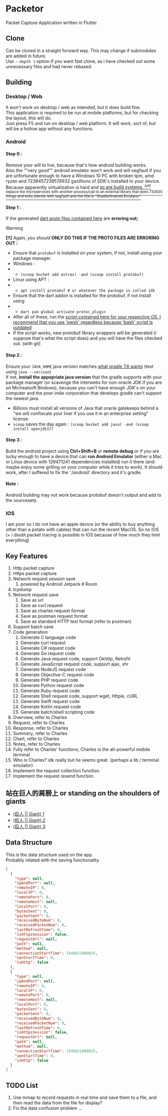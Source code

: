 # Packetor
Packet Capture Application written in Flutter

## Clone
Can be cloned in a straight forward way. This may change if submodules are added in future. <br>
Use `--depth 1` option if you want fast clone, as i have checked out some unnecessary files and had never rebased.

## Building
### Desktop / Web
It won't work on desktop / web as intended, but it does build fine. <br>
This application is required to be run at mobile platforms, but for checking the layout, this will do. <br>
Just press F5 and run on desktop / web platform. It will work, sort of, but will be a hollow app without any functions. <br>

### Android
#### Step 0 :
Remove your will to live, because that's how android building works. <br>
Also the ""very good"" android emulator won't work and will segfault if you are unfortunate enough to have a Windows 10 PC with broken tpm, amd ryzen and 7238457239578932 gazillions of SDK's installed to your device. Because apparently virtualization is hard and [so are build systems. <sup>just replace the microservices with another process/call to an external library that does 732935 things and exits silently with segfault and the title is "Gradle/Android Emulator"</sup>](https://www.reddit.com/r/ProgrammerHumor/comments/72fwhc/modern_application_architecture/)
#### Step 1 :
If the generated [dart proto files contained here](./lib/model/) are **erroring out;** <br>
> [!WARNING]
> **[!!]** Again, *you should* **ONLY DO THIS IF THE PROTO FILES ARE ERRORING OUT :**
- Ensure that `protobuf` is installed on your system, if not, install using your package manager.
- Windows :
- - ```(scoop bucket add extras) -and (scoop install protobuf)```
- Linux using APT :
- - ```apt install protobuf # or whatever the package is called idk```
- Ensure that the dart addon is installed for the protobuf, if not install using
- - ```dart pub global activate protoc_plugin```
- After all of these, run the [script contained here for your respective OS, I recommend that you use 'pwsh' regardless because 'bash' script is outdated](./scripts)
- If the script works, new protobuf library wrappers will be generated (i suppose that's what the script does) and you will have the files checked out. (with git)
#### Step 2 :
Ensure your `JAVA_HOME` java version matches [what gradle 7.6 wants](https://docs.gradle.org/8.8-rc-1/userguide/compatibility.html) (test using `java --version`) <br>
If not, **install the appopriate java version** that the gradle supports with your package manager (or scavenge the interwebs for non-oracle JDK if you are on Michealsoft Bindows), because you can't have enough JDK's on your computer and the poor indie corporation that develops gradle can't support the newest java.<br>
* Billions must install all versions of Java that oracle gatekeeps behind a "we will confiscate your liver if you use it in an enterprise setting" license.
* `scoop` saves the day again : `(scoop bucket add java) -and (scoop install openjdk17)`
#### Step 3 :
Build the android project using **Ctrl+Shift+B** or **remote debug** or if you are lucky enough to have a device that can **run Android Emulator** (either a Mac or Linux device with 129471241 dependencies installed) run it there (and maybe enjoy some grilling on your computer while it tries to work). It should work, after I suffered to fix the './android' directory and it's gradle.
#### Note : 
Android building may not work because protobuf doesn't output and add to the sourcesets.

### IOS
I am poor so I do not have an apple device (or the ability to buy anything other than a potato with cables) that can run the recent MacOS. So no IOS (+ i doubt packet tracing is possible in IOS because of how much they limit everything)

## Key Features
1. Http packet capture
2. Https packet capture
3. Network request session save
    1. powered by Android Jetpack # Room
4. tcpdump
5. Network request save
    1. Save as url
    2. Save as curl request
    3. Save as charles request format
    4. Save as postman request format
    5. Save as standard HTTP text format (refer to postman)
6. Support batch save
7. Code generation
    1. Generate C language code
    2. Generate curl request
    3. Generate C# request code
    4. Generate Go request code
    5. Generate Java request code, support Okhttp, Retrofit
    6. Generate JavaScript request code, support ajax, xhr
    7. Generate NodeJS request code
    8. Generate Objective-C request code
    9. Generate PHP request code
    10. Generate Python request code
    11. Generate Ruby request code
    12. Generate Shell request code, support wget, Httpie, cURL
    13. Generate Swift request code
    14. Generate Kotlin request code
    15. Generate batch/shell scripting code
8. Overview, refer to Charles
9. Request, refer to Charles
10. Response, refer to Charles
11. Summary, refer to Charles
12. Chart, refer to Charles
13. Notes, refer to Charles
14. Fully refer to Charles' functions, Charles is the all-powerful mobile terminal
15. Who is Charles? idk really but he seems great. (perhaps a lib / terminal emulator)
16. Implement the request collection function.
17. Implement the request resend function.

## 站在巨人的肩膀上 or standing on the shoulders of giants
- [(巨人 || Giant) 1](http://example.com/?where)
- [(巨人 || Giant) 2](http://example.com/?is%20the%20giants%3Fwho%20knows)
- [(巨人 || Giant) 3](https://bit.ly/mrbreast)

## Data Structure
This is the data structure used on the app. <br>
Probably related with the saving functionality.
```json
[
  {
    "type": null,
    "ipAndPort": null,
    "remoteIP": 0,
    "localIP": 0,
    "remotePort": 0,
    "remoteHost": null,
    "localPort": 0,
    "bytesSent": 0,
    "packetSent": 0,
    "receivedByteNum": 0,
    "receivedPacketNum": 0,
    "lastRefreshTime": 0,
    "isHttpsSession": false,
    "requestUrl": null,
    "path": null,
    "method": null,
    "connectionStartTime": 1546621089025,
    "vpnStartTime": 0,
    "isHttp": false
  },
  {
    "type": null,
    "ipAndPort": null,
    "remoteIP": 0,
    "localIP": 0,
    "remotePort": 0,
    "remoteHost": null,
    "localPort": 0,
    "bytesSent": 0,
    "packetSent": 0,
    "receivedByteNum": 0,
    "receivedPacketNum": 0,
    "lastRefreshTime": 0,
    "isHttpsSession": false,
    "requestUrl": null,
    "path": null,
    "method": null,
    "connectionStartTime": 1546621089025,
    "vpnStartTime": 0,
    "isHttp": false
  }
]
```

## TODO List
1. Use mmap to record requests in real time and save them to a file, and then read the data from the file for display?
2. Fix the data confusion problem ...
